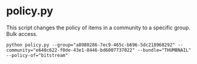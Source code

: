 # policy.py

This script changes the policy of items in a community to a specific group. Bulk access.

```
python policy.py --group="a8980286-7ec9-465c-b696-5dc218968292" --community="e640c622-f0de-43e1-8446-bd6007737022" --bundle="THUMBNAIL" --policy-of="bitstream"

```
